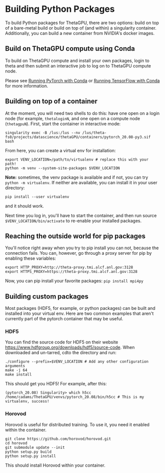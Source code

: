 # Building Python Packages
To build Python packages for ThetaGPU, there are two options: build on top of a bare-metal build or build on top of (and within) a singularity container. Additionally, you can build a new container from NVIDIA's docker images.

## Build on ThetaGPU compute using Conda
To build on ThetaGPU compute and install your own packages, login to theta and then submit an interactive job to log on to ThetaGPU compute node. 

Please see [Running PyTorch with Conda](./dl-frameworks/running-pytorch-conda.md) or [Running TensorFlow with Conda](./dl-frameworks/running-tensorflow-conda.md) for more information.

## Building on top of a container
At the moment, you will need two shells to do this: have one open on a login node (for example, ```thetaloginN```, and one open on a compute node (```thetagpuN```). First, start the container in interactive mode:
```
singularity exec -B /lus:/lus --nv /lus/theta-fs0/projects/datascience/thetaGPU/containers/pytorch_20.08-py3.sif bash
```
From here, you can create a virtual env for installation:
```
export VENV_LOCATION=/path/to/virtualenv # replace this with your path! 
python -m venv --system-site-packages $VENV_LOCATION
```
**Note:** sometimes, the venv package is available and if not, you can try ```python -m virtualenv```. If neither are available, you can install it in your user directory:
```
pip install --user virtualenv
```
and it should work.

Next time you log in, you'll have to start the container, and then run source ```$VENV_LOCATION/bin/activate``` to re-enable your installed packages.

## Reaching the outside world for pip packages
You'll notice right away when you try to pip install you can not, because the connection fails. You can, however, go through a proxy server for pip by enabling these variables:
```
export HTTP_PROXY=http://theta-proxy.tmi.alcf.anl.gov:3128
export HTTPS_PROXY=https://theta-proxy.tmi.alcf.anl.gov:3128
```
Now, you can pip install your favorite packages: ```pip install mpi4py```

## Building custom packages
Most packages (HDF5, for example, or python packages) can be built and installed into your virtual env. Here are two common examples that aren't currently part of the pytorch container that may be useful.

### HDF5
You can find the source code for HDF5 on their website https://www.hdfgroup.org/downloads/hdf5/source-code. When downloaded and un-tarred, cdto the directory and run:
```
./configure --prefix=$VENV_LOCATION # Add any other configuration arguments 
make -j 64 
make install
```
This should get you HDF5! For example, after this:
```
(pytorch_20.08) Singularity> which h5cc 
/home/cadams/ThetaGPU/venvs/pytorch_20.08/bin/h5cc # This is my virtualenv, success!
```
### Horovod
Horovod is useful for distributed training. To use it, you need it enabled within the container.
```
git clone https://github.com/horovod/horovod.git 
cd horovod 
git submodule update --init 
python setup.py build 
python setup.py install
```
This should install Horovod within your container.






